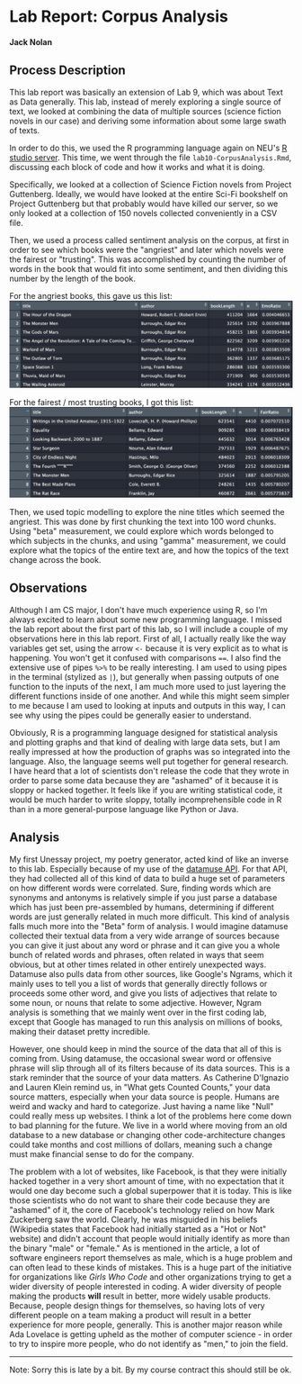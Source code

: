 # Lab Report: Corpus Analysis

#### Jack Nolan

## Process Description

This lab report was basically an extension of Lab 9, which was about Text as Data generally. This lab, instead of merely exploring a single source of text, we looked at combining the data of multiple sources (science fiction novels in our case) and deriving some information about some large swath of texts.

In order to do this, we used the R programming language again on NEU's [R studio server](http://rstudio.library.northeastern.edu/). This time, we went through the file `lab10-CorpusAnalysis.Rmd`, discussing each block of code and how it works and what it is doing.

Specifically, we looked at a collection of Science Fiction novels from Project Guttenberg. Ideally, we would have looked at the entire Sci-Fi bookshelf on Project Guttenberg but that probably would have killed our server, so we only looked at a collection of 150 novels collected conveniently in a CSV file.

Then, we used a process called sentiment analysis on the corpus, at first in order to see which books were the "angriest" and later which novels were the fairest or "trusting". This was accomplished by counting the number of words in the book that would fit into some sentiment, and then dividing this number by the length of the book.

For the angriest books, this gave us this list:
![list of the angriest sci-fi novels](/images/angriestBooks.png)

For the fairest / most trusting books, I got this list:
![list of the fairest / most trusting sci-fi novels](/images/fairestBooks.png)

Then, we used topic modelling to explore the nine titles which seemed the angriest. This was done by first chunking the text into 100 word chunks. Using "beta" measurement, we could explore which words belonged to which subjects in the chunks, and using "gamma" measurement, we could explore what the topics of the entire text are, and how the topics of the text change across the book.

## Observations

Although I am CS major, I don't have much experience using R, so I'm always excited to learn about some new programming language. I missed the lab report about the first part of this lab, so I will include a couple of my observations here in this lab report. First of all, I actually really like the way variables get set, using the arrow `<-` because it is very explicit as to what is happening. You won't get it confused with comparisons `==`. I also find the extensive use of pipes `%>%` to be really interesting. I am used to using pipes in the terminal (stylized as `|`), but generally when passing outputs of one function to the inputs of the next, I am much more used to just layering the different functions inside of one another. And while this might seem simpler to me because I am used to looking at inputs and outputs in this way, I can see why using the pipes could be generally easier to understand.

Obviously, R is a programming language designed for statistical analysis and plotting graphs and that kind of dealing with large data sets, but I am really impressed at how the production of graphs was so integrated into the language. Also, the language seems well put together for general research. I have heard that a lot of scientists don't release the code that they wrote in order to parse some data because they are "ashamed" of it because it is sloppy or hacked together. It feels like if you are writing statistical code, it would be much harder to write sloppy, totally incomprehensible code in R than in a more general-purpose language like Python or Java.

## Analysis

My first Unessay project, my poetry generator, acted kind of like an inverse to this lab. Especially because of my use of the [datamuse API](https://www.datamuse.com/api/). For that API, they had collected all of this kind of data to build a huge set of parameters on how different words were correlated. Sure, finding words which are synonyms and antonyms is relatively simple if you just parse a database which has just been pre-assembled by humans, determining if different words are just generally related in much more difficult. This kind of analysis falls much more into the "Beta" form of analysis. I would imagine datamuse collected their textual data from a very wide arrange of sources because you can give it just about any word or phrase and it can give you a whole bunch of related words and phrases, often related in ways that seem obvious, but at other times related in other entirely unexpected ways. Datamuse also pulls data from other sources, like Google's Ngrams, which it mainly uses to tell you a list of words that generally directly follows or proceeds some other word, and give you lists of adjectives that relate to some noun, or nouns that relate to some adjective. However, Ngram analysis is something that we mainly went over in the first coding lab, except that Google has managed to run this analysis on millions of books, making their dataset pretty incredible.

However, one should keep in mind the source of the data that all of this is coming from. Using datamuse, the occasional swear word or offensive phrase will slip through all of its filters because of its data sources. This is a stark reminder that the source of your data matters. As Catherine D'Ignazio and Lauren Klein remind us, in "What gets Counted Counts," your data source matters, especially when your data source is people. Humans are weird and wacky and hard to categorize. Just having a name like "Null" could really mess up websites. I think a lot of the problems here come down to bad planning for the future. We live in a world where moving from an old database to a new database or changing other code-architecture changes could take months and cost millions of dollars, meaning such a change must make financial sense to do for the company. 

The problem with a lot of websites, like Facebook, is that they were initially hacked together in a very short amount of time, with no expectation that it would one day become such a global superpower that it is today. This is like those scientists who do not want to share their code because they are "ashamed" of it, the core of Facebook's technology relied on how Mark Zuckerberg saw the world. Clearly, he was misguided in his beliefs (Wikipedia states that Facebook had initially started as a "Hot or Not" website) and didn't account that people would initially identify as more than the binary "male" or "female." As is mentioned in the article, a lot of software engineers report themselves as male, which is a huge problem and can often lead to these kinds of mistakes. This is a huge part of the initiative for organizations like *Girls Who Code* and other organizations trying to get a wider diversity of people interested in coding. A wider diversity of people making the products **will** result in better, more widely usable products. Because, people design things for themselves, so having lots of very different people on a team making a product will result in a better experience for more people, generally. This is another major reason while Ada Lovelace is getting upheld as the mother of computer science - in order to try to inspire more people, who do not identify as "men," to join the field.



----

Note: Sorry this is late by a bit. By my course contract this should still be ok.

